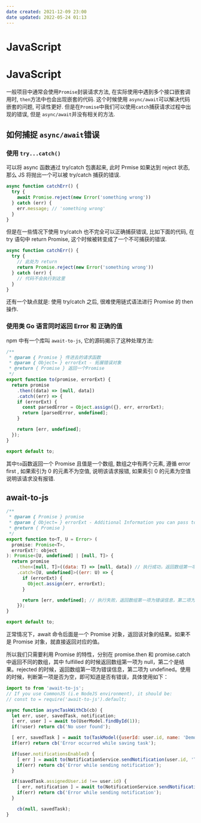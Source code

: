 ```yaml
---
date created: 2021-12-09 23:00
date updated: 2022-05-24 01:13
---
```


# JavaScript

# JavaScript

一般项目中通常会使用`Promise`封装请求方法, 在实际使用中遇到多个接口嵌套调用时, `then`方法中也会出现嵌套的代码. 这个时候使用 `async/await`可以解决代码嵌套的问题, 可读性更好.
但是在`Promise`中我们可以使用`catch`捕获请求过程中出现的错误, 但是 `async/await`并没有相关的方法.

## 如何捕捉 `async/await`错误

### 使用 `try...catch()`

可以将 async 函数通过 try/catch 包裹起来, 此时 Prmise 如果达到 reject 状态, 那么 JS 将抛出一个可以被 try/catch 捕获的错误.

```javascript
async function catchErr() {
  try {
    await Promise.reject(new Error('something wrong'))
  } catch (err) {
    err.message; // 'something wrong'
  }
}
```

但是在一些情况下使用 try/catch 也不完全可以正确捕获错误, 比如下面的代码, 在 try 语句中 return Promise, 这个时候被转变成了一个不可捕获的错误.

```javascript
async function catchErr() {
  try {
    // 此处为 return 
    return Promise.reject(new Error('something wrong'))
  } catch (err) {
    // 代码不会执行到这里
  }
}
```

还有一个缺点就是: 使用 try/catch 之后, 很难使用链式语法进行 Promise 的 then 操作.

### 使用类 Go 语言同时返回 Error 和 正确的值

npm 中有一个库叫 `await-to-js`, 它的源码揭示了这种处理方法:

```javascript
/**
 * @param { Promise } 传进去的请求函数
 * @param { Object= } errorExt - 拓展错误对象
 * @return { Promise } 返回一个Promise
 */
export function to(promise, errorExt) {
  return promise
    .then((data) => [null, data])
    .catch((err) => {
    if (errorExt) {
      const parsedError = Object.assign({}, err, errorExt);
      return [parsedError, undefined];
    }

    return [err, undefined];
  });
}

export default to;
```

其中`to`函数返回一个 Promise 且值是一个数组, 数组之中有两个元素, 遵循 error first , 如果索引为 0 的元素不为空值, 说明该请求报错, 如果索引 0 的元素为空值说明该请求没有报错.

## await-to-js

```javascript
/**
 * @param { Promise } promise
 * @param { Object= } errorExt - Additional Information you can pass to the err object
 * @return { Promise }
 */
export function to<T, U = Error> (
  promise: Promise<T>,
  errorExt?: object
): Promise<[U, undefined] | [null, T]> {
  return promise
    .then<[null, T]>((data: T) => [null, data]) // 执行成功，返回数组第一项为 null。第二个是结果。
    .catch<[U, undefined]>((err: U) => {
      if (errorExt) {
        Object.assign(err, errorExt);
      }

      return [err, undefined]; // 执行失败，返回数组第一项为错误信息，第二项为 undefined
    });
}

export default to;
```

正常情况下，await 命令后面是一个 Promise 对象，返回该对象的结果。如果不是 Promise 对象，就直接返回对应的值。

所以我们只需要利用 Promise 的特性，分别在 promise.then 和 promise.catch 中返回不同的数组，其中 fulfilled 的时候返回数组第一项为 null，第二个是结果。rejected 的时候，返回数组第一项为错误信息，第二项为 undefined。使用的时候，判断第一项是否为空，即可知道是否有错误，具体使用如下：

```jsx
import to from 'await-to-js';
// If you use CommonJS (i.e NodeJS environment), it should be:
// const to = require('await-to-js').default;

async function asyncTaskWithCb(cb) {
  let err, user, savedTask, notification;
  [ err, user ] = await to(UserModel.findById(1));
  if(!user) return cb('No user found');

  [ err, savedTask ] = await to(TaskModel({userId: user.id, name: 'Demo Task'}));
  if(err) return cb('Error occurred while saving task');

  if(user.notificationsEnabled) {
    [ err ] = await to(NotificationService.sendNotification(user.id, 'Task Created'));
    if(err) return cb('Error while sending notification');
  }

  if(savedTask.assignedUser.id !== user.id) {
    [ err, notification ] = await to(NotificationService.sendNotification(savedTask.assignedUser.id, 'Task was created for you'));
    if(err) return cb('Error while sending notification');
  }

    cb(null, savedTask);
}

```
